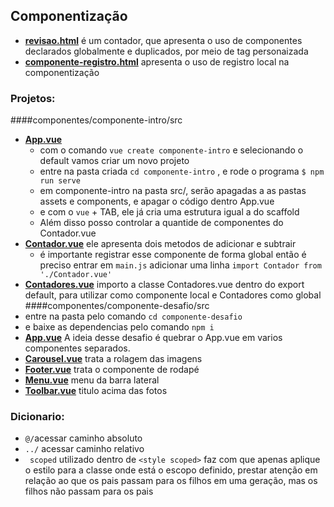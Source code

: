 ## Componentização

- **[revisao.html](https://github.com/TheJessicaBohn/VueJS/tree/master/componentes/revisao.html)** é um contador, que apresenta o uso de componentes declarados globalmente e duplicados, por meio de tag personaizada
- **[componente-registro.html](https://github.com/TheJessicaBohn/VueJS/tree/master/componentes/componente-registro.html)** apresenta o uso de registro local na componentização

### Projetos:
####componentes/componente-intro/src
- **[App.vue](https://github.com/TheJessicaBohn/VueJS/tree/master/componentes/componente-intro/src/App.vue)**
	- com o comando  `vue create componente-intro` e selecionando o default vamos criar um novo projeto
	- entre na pasta criada `cd componente-intro` , e rode o programa `$ npm run serve`
	- em componente-intro na pasta src/, serão apagadas a as pastas assets e components, e apagar o código dentro App.vue
	- e com o `vue` + TAB, ele já cria uma estrutura igual a do scaffold
	- Além disso posso controlar a quantide de componentes do Contador.vue
- **[Contador.vue](https://github.com/TheJessicaBohn/VueJS/tree/master/componentes/componente-intro/src/Contador.vue)**	ele apresenta dois metodos de adicionar e subtrair 
	- é importante registrar esse componente de forma global então é preciso entrar em `main.js` adicionar uma linha `import Contador from './Contador.vue'`
- **[Contadores.vue](https://github.com/TheJessicaBohn/VueJS/tree/master/componentes/componente-intro/src/Contadores.vue)**	importo a classe Contadores.vue dentro do export default, para utilizar como componente local e Contadores como global
####componentes/componente-desafio/src
- entre na pasta pelo comando `cd componente-desafio` 
- e baixe as dependencias pelo comando `npm i`
- **[App.vue](https://github.com/TheJessicaBohn/VueJS/tree/master/componentes/componente-desafio/src/App.vue)** A ideia desse desafio é quebrar o App.vue em varios componentes separados.
- **[Carousel.vue](https://github.com/TheJessicaBohn/VueJS/tree/master/componentes/componente-desafio/src/widgets/Carousel.vue)** trata a rolagem das imagens
- **[Footer.vue](https://github.com/TheJessicaBohn/VueJS/tree/master/componentes/componente-desafio/src/components/Footer.vue)** trata o componente de rodapé
- **[Menu.vue](https://github.com/TheJessicaBohn/VueJS/tree/master/componentes/componente-desafio/src/components/Menu.vue)** menu da barra lateral
- **[Toolbar.vue](https://github.com/TheJessicaBohn/VueJS/tree/master/componentes/componente-desafio/src/components/Toolbar.vue)** titulo acima das fotos
### Dicionario:
- `@/`acessar caminho absoluto
- `../` acessar caminho relativo
- ` scoped` utilizado dentro de `<style scoped>` faz com que apenas aplique o estilo para a classe onde está o escopo definido, prestar atenção em relação ao que os pais passam para os filhos em uma geração, mas os filhos não passam para os pais

